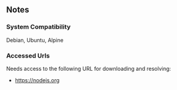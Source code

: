 ## Notes

### System Compatibility

Debian, Ubuntu, Alpine

### Accessed Urls

Needs access to the following URL for downloading and resolving:
* https://nodejs.org
